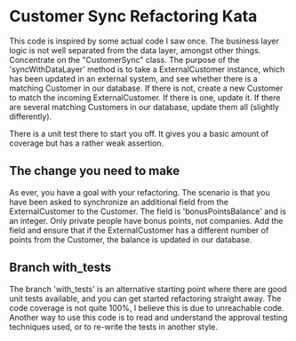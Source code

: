 Customer Sync Refactoring Kata 
==============================

This code is inspired by some actual code I saw once. The business layer logic is not well separated from the data layer, amongst other things. Concentrate on the "CustomerSync" class. The purpose of the 'syncWithDataLayer' method is to take a ExternalCustomer instance, which has been updated in an external system, and see whether there is a matching Customer in our database. If there is not, create a new Customer to match the incoming ExternalCustomer. If there is one, update it. If there are several matching Customers in our database, update them all (slightly differently).

There is a unit test there to start you off. It gives you a basic amount of coverage but has a rather weak assertion.

The change you need to make
---------------------------

As ever, you have a goal with your refactoring. The scenario is that you have been asked to synchronize an additional field from the ExternalCustomer to the Customer. The field is 'bonusPointsBalance' and is an integer. Only private people have bonus points, not companies. Add the field and ensure that if the ExternalCustomer has a different number of points from the Customer, the balance is updated in our database.

Branch with_tests
-----------------

The branch 'with_tests' is an alternative starting point where there are good unit tests available, and you can get started refactoring straight away. The code coverage is not quite 100%, I believe this is due to unreachable code. Another way to use this code is to read and understand the approval testing techniques used, or to re-write the tests in another style.
